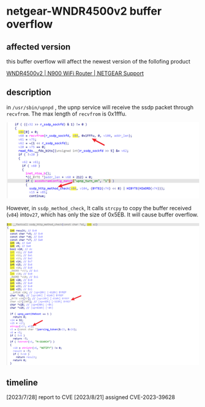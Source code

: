 # netgear-WNDR4500v2 buffer overflow

<!-- more -->

## affected version

this buffer overflow will affect the newest version of the follofing product

[WNDR4500v2 | N900 WiFi Router | NETGEAR Support](https://www.netgear.com/support/product/wndr4500v2#download)

## description

in `/usr/sbin/upnpd` , the upnp service will receive the ssdp packet through `recvfrom`. The max length of `recvfrom` is 0x1fffu.

![image-20230728113740476](./image-20230728113740476.png)

However, in `ssdp_method_check`, It calls `strcpy` to copy the buffer received (`v84`) into`v27`, which has only the size of 0x5EB. It will cause buffer overflow.

![image-20230728113854591](./image-20230728113854591.png)

## timeline
[2023/7/28] report to CVE
[2023/8/21] assigned CVE-2023-39628
